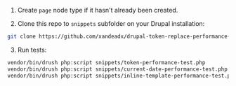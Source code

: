 1. Create `page` node type if it hasn't already been created.

2. Clone this repo to `snippets` subfolder on your Drupal installation:

```bash
git clone https://github.com/xandeadx/drupal-token-replace-performance-test.git snippets
```

3. Run tests:

```bash
vendor/bin/drush php:script snippets/token-performance-test.php
vendor/bin/drush php:script snippets/current-date-performance-test.php
vendor/bin/drush php:script snippets/inline-template-performance-test.php
```
